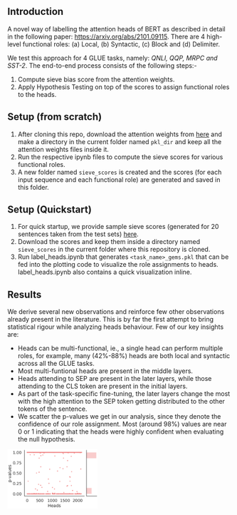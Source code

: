 ## Introduction
A novel way of labelling the attention heads of BERT as described in detail in the following paper: https://arxiv.org/abs/2101.09115. There are 4 high-level functional roles: (a) Local, (b) Syntactic, (c) Block and (d) Delimiter.



We test this approach for 4 GLUE tasks, namely: <em>QNLI, QQP, MRPC and SST-2</em>. The end-to-end process consists of the following steps:-
1. Compute sieve bias score from the attention weights.
2. Apply Hypothesis Testing on top of the scores to assign functional roles to the heads. 

## Setup (from scratch)
1. After cloning this repo, download the attention weights from [here](https://drive.google.com/drive/folders/1tI3acAz4Qnlc9KBt9V6WEarMB5WUvw24?usp=sharing) and make a directory in the current folder named `pkl_dir` and keep all the attention weights files inside it.
2. Run the respective ipynb files to compute the sieve scores for various functional roles.
3. A new folder named `sieve_scores` is created and the scores (for each input sequence and each functional role) are generated and saved in this folder.

## Setup (Quickstart)
1. For quick startup, we provide sample sieve scores (generated for 20 sentences taken from the test sets) [here](https://drive.google.com/drive/folders/1i4G_qg9nIwsh-NVmNyrtXlRBIiNeYrws?usp=sharing).
2. Download the scores and keep them inside a directory named `sieve_scores` in the current folder where this repository is cloned.
3. Run label_heads.ipynb that generates `<task_name>_gems.pkl` that can be fed into the plotting code to visualize the role assignments to heads. label_heads.ipynb also contains a quick visualization inline.

## Results
We derive several new observations and reinforce few other observations already present in the literature. This is by far the first attempt to bring statistical rigour while analyzing heads behaviour. Few of our key insights are:
* Heads can be multi-functional, ie., a single head can perform multiple roles, for example, many (42%-88%) heads are both local and syntactic across all the GLUE tasks.
* Most multi-funtional heads are present in the middle layers.
* Heads attending to SEP are present in the later layers, while those attending to the CLS token are present in the initial layers.
* As part of the task-specific fine-tuning, the later layers change the most with the high attention to the SEP token getting distributed to the other tokens of the sentence.
* We scatter the p-values we get in our analysis, since they denote the confidence of our role assignment. Most (around 98%) values are near 0 or 1 indicating that the heads were highly confident when evaluating the null hypothesis.
<img src="images/scatter1.png" width="40%">
